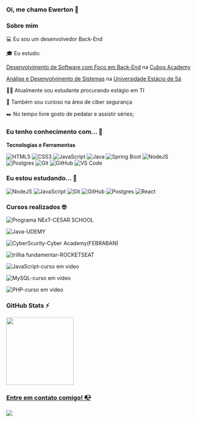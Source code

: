 
### Oi, me chamo Ewerton 👋

### Sobre mim

💻 Eu sou um desenvolvedor Back-End

🎓 Eu estudo:

[Desenvolvimento de Software com Foco em Back-End](https://cubos.academy/cursos/desenvolvimento-de-software) na [Cubos Academy](https://cubos.academy/)

[Análise e Desenvolvimento de Sistemas](https://estacio.br/cursos/graduacao/analise-e-desenvolvimento-de-sistemas) na [Universidade Estácio de Sá](https://estacio.br/)

👩‍💻 Atualmente sou estudante procurando estágio em TI

🔎 Também sou curioso na área de ciber segurança

✒️ No tempo livre gosto de pedalar e assistir séries;

### Eu tenho conhecimento com... 🔧

**Tecnologias e Ferramentas**

![HTML5](https://img.shields.io/badge/html5-%23E34F26.svg?style=for-the-badge&logo=html5&logoColor=white)
![CSS3](https://img.shields.io/badge/css3-%231572B6.svg?style=for-the-badge&logo=css3&logoColor=white)
![JavaScript](https://img.shields.io/badge/javascript-%23323330.svg?style=for-the-badge&logo=javascript&logoColor=%23F7DF1E)
![Java](https://img.shields.io/badge/java-%23ED8B00.svg?style=for-the-badge&logo=openjdk&logoColor=white)
![Spring Boot](https://img.shields.io/badge/Spring%20Boot-%23F05033.svg?style=flat-square&logo=SpringBoot&logoColor=white)
![NodeJS](https://img.shields.io/badge/node.js-6DA55F?style=for-the-badge&logo=node.js&logoColor=white)
![Postgres](https://img.shields.io/badge/postgres-%23316192.svg?style=for-the-badge&logo=postgresql&logoColor=white)
![Git](https://img.shields.io/badge/git-%23F05033.svg?style=for-the-badge&logo=git&logoColor=white)
![GitHub](https://img.shields.io/badge/github-%23121011.svg?style=for-the-badge&logo=github&logoColor=white)
![VS Code](https://img.shields.io/badge/VS%20Code-0078d7.svg?style=for-the-badge&logo=visual-studio-code&logoColor=white)

### Eu estou estudando... 🧩

![NodeJS](https://img.shields.io/badge/node.js-6DA55F?style=for-the-badge&logo=node.js&logoColor=white)
![JavaScript](https://img.shields.io/badge/javascript-%23323330.svg?style=for-the-badge&logo=javascript&logoColor=%23F7DF1E)
![Git](https://img.shields.io/badge/git-%23F05033.svg?style=for-the-badge&logo=git&logoColor=white)
![GitHub](https://img.shields.io/badge/github-%23121011.svg?style=for-the-badge&logo=github&logoColor=white)
![Postgres](https://img.shields.io/badge/postgres-%23316192.svg?style=for-the-badge&logo=postgresql&logoColor=white)
![React](https://img.shields.io/badge/react-%2320232a.svg?style=for-the-badge&logo=react&logoColor=%2361DAFB)

<!-- (Você pode adicionar novas tecnologias insira ![Nome da Tecnologia](https://img.shields.io/badge/-[Nome da tecnologia]-[Cor do fundo]?style=flat-square&logo=[Nome da tecnologia])) -->

### Cursos realizados 🤓


![Programa NExT-CESAR SCHOOL](https://img.shields.io/badge/Programa%20NExT-CESARSCHOOL-%23121011.svg?style=for-the-badge&logoColor=%2361DAFB)

![Java-UDEMY](https://img.shields.io/badge/Java%20completo-UDEMY-%23121011.svg?style=for-the-badge&logoColor=%2361DAFB)

![CyberScurity-Cyber Academy(FEBRABAN)](https://img.shields.io/badge/CyberScurity-Cyber%20Academy(FEBRABAN)-%23121011.svg?style=for-the-badge&logoColor=%2361DAFB)

![trilha fundamentar-ROCKETSEAT](https://img.shields.io/badge/trilha%20fundamentar-ROCKETSEAT-%23121011.svg?style=for-the-badge&logoColor=%2361DAFB)

![JavaScript-curso em video](https://img.shields.io/badge/JavaScript-curso%20em%20video-%23121011.svg?style=for-the-badge&logoColor=%2361DAFB)

![MySQL-curso em video](https://img.shields.io/badge/MySQL-curso%20em%20video-%23121011.svg?style=for-the-badge&logoColor=%2361DAFB)

![PHP-curso em video](https://img.shields.io/badge/PHP-curso%20em%20video-%23121011.svg?style=for-the-badge&logoColor=%2361DAFB)


### GitHub Stats ⚡
<div>
<a href="https://github.com/EwertonRafael">
<img height="180em" src="https://github-readme-stats.vercel.app/api/top-langs/?username=EwertonRafael&layout=compact&langs_count=7&theme=dracula"/>
</div>

### Entre em contato comigo! 📭
<div>
<a href="https://www.linkedin.com/in/ewerton-bertoldo" target="_blank"><img src="https://img.shields.io/badge/-LinkedIn-%230077B5?style=for-the-badge&logo=linkedin&logoColor=white" target="_blank"></a>   
</div>
